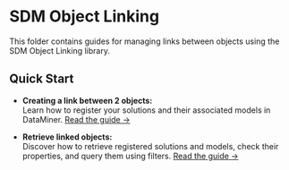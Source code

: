 # SDM Object Linking

This folder contains guides for managing links between objects using the SDM Object Linking library.

## Quick Start

- **Creating a link between 2 objects:**  
  Learn how to register your solutions and their associated models in DataMiner.
  [Read the guide &rarr;](./registering-solutions-and-models.md)

- **Retrieve linked objects:**  
  Discover how to retrieve registered solutions and models, check their properties, and query them using filters.
  [Read the guide &rarr;](./reading-solutions-and-models.md)